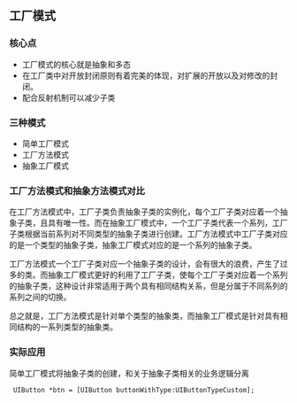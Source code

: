 ## 工厂模式

### 核心点

* 工厂模式的核心就是抽象和多态
* 在工厂类中对开放封闭原则有着完美的体现，对扩展的开放以及对修改的封闭。
* 配合反射机制可以减少子类

### 三种模式

* 简单工厂模式
* 工厂方法模式
* 抽象工厂模式

### 工厂方法模式和抽象方法模式对比

在工厂方法模式中，工厂子类负责抽象子类的实例化，每个工厂子类对应着一个抽象子类，且具有唯一性。而在抽象工厂模式中，一个工厂子类代表一个系列，工厂子类根据当前系列对不同类型的抽象子类进行创建。工厂方法模式中工厂子类对应的是一个类型的抽象子类，抽象工厂模式对应的是一个系列的抽象子类。

工厂方法模式一个工厂子类对应一个抽象子类的设计，会有很大的浪费，产生了过多的类。而抽象工厂模式更好的利用了工厂子类，使每个工厂子类对应着一个系列的抽象子类，这种设计非常适用于两个具有相同结构关系，但是分属于不同系列的系列之间的切换。

总之就是，工厂方法模式是针对单个类型的抽象类，而抽象工厂模式是针对具有相同结构的一系列类型的抽象类。


### 实际应用

简单工厂模式将抽象子类的创建，和关于抽象子类相关的业务逻辑分离

	 UIButton *btn = [UIButton buttonWithType:UIButtonTypeCustom];
	 




